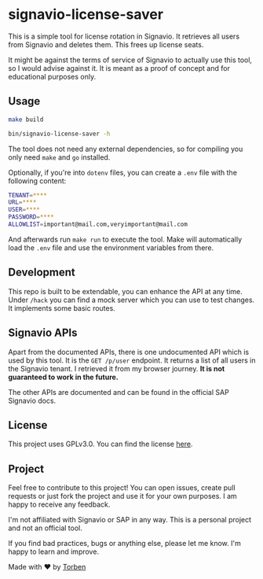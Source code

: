 # signavio-license-saver

This is a simple tool for license rotation in Signavio. It retrieves all users from Signavio and deletes them. This frees up license seats.

It might be against the terms of service of Signavio to actually use this tool, so I would advise against it. It is meant as a proof of concept and for educational purposes only.

## Usage

```bash
make build

bin/signavio-license-saver -h
```

The tool does not need any external dependencies, so for compiling you only need `make` and `go` installed.

Optionally, if you're into `dotenv` files, you can create a `.env` file with the following content:

```bash
TENANT=****
URL=****
USER=****
PASSWORD=****
ALLOWLIST=important@mail.com,veryimportant@mail.com
```

And afterwards run `make run` to execute the tool. Make will automatically load the `.env` file and use the environment variables from there.

## Development

This repo is built to be extendable, you can enhance the API at any time. Under `/hack` you can find a mock server which you can use to test changes. It implements some basic routes.

## Signavio APIs

Apart from the documented APIs, there is one undocumented API which is used by this tool. It is the `GET /p/user` endpoint. It returns a list of all users in the Signavio tenant. I retrieved it from my browser journey. **It is not guaranteed to work in the future.**

The other APIs are documented and can be found in the official SAP Signavio docs.

## License

This project uses GPLv3.0. You can find the license [here](LICENSE).

## Project

Feel free to contribute to this project! You can open issues, create pull requests or just fork the project and use it for your own purposes. I am happy to receive any feedback.

I'm not affiliated with Signavio or SAP in any way. This is a personal project and not an official tool.

If you find bad practices, bugs or anything else, please let me know. I'm happy to learn and improve.

Made with ❤️ by [Torben](https://torbendury.de)
